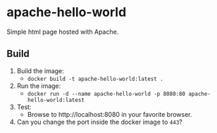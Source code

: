 # apache-hello-world
Simple html page hosted with Apache.

## Build
1. Build the image:
   * `docker build -t apache-hello-world:latest .`
2. Run the image:
   * `docker run -d --name apache-hello-world -p 8080:80 apache-hello-world:latest`
3. Test:
   * Browse to http://localhost:8080 in your favorite browser.
4. Can you change the port inside the docker image to `443`?
